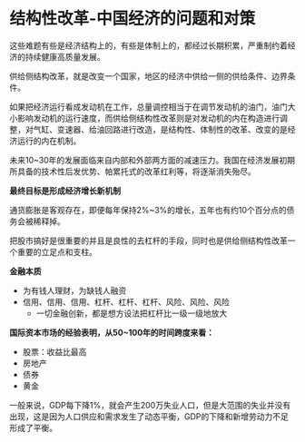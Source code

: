 # 结构性改革-中国经济的问题和对策

这些难题有些是经济结构上的，有些是体制上的，都经过长期积累，严重制约着经济的持续健康高质量发展。

供给侧结构改革，就是改变一个国家，地区的经济中供给一侧的供给条件、边界条件。

如果把经济运行看成发动机在工作，总量调控相当于在调节发动机的油门，油门大小影响发动机的运行速度，而供给侧结构性改革则是对发动机的内在构造进行调整，对气缸、变速器、给油回路进行改造，是结构性、体制性的改革、改变的是经济运行的内在机制。

未来10~30年的发展面临来自内部和外部两方面的减速压力。我国在经济发展初期所具备的技术性后发优势、帕累托式的改革红利等，将逐渐消失殆尽。

**最终目标是形成经济增长新机制**

通货膨胀是客观存在，即便每年保持2%~3%的增长，五年也有约10个百分点的债务会被稀释掉。

把股市搞好是很重要的并且是良性的去杠杆的手段，同时也是供给侧结构性改革一个重要的立足点和支柱。

**金融本质**

- 为有钱人理财，为缺钱人融资
- 信用、信用、信用、杠杆、杠杆、杠杆、风险、风险、风险
  - 一切金融创新，都是想方设法把杠杆比一级一级地放大



**国际资本市场的经验表明，从50~100年的时间跨度来看：**

- 股票：收益比最高
- 房地产
- 债券
- 黄金



一般来说，GDP每下降1%，就会产生200万失业人口，但是大范围的失业并没有出现，这是因为人口供应和需求发生了动态平衡，GDP的下降和新增劳动力不足形成了平衡。

